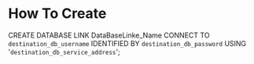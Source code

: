 # How To Create

CREATE DATABASE LINK DataBaseLinke_Name
CONNECT TO `destination_db_username` IDENTIFIED BY `destination_db_password`
USING '`destination_db_service_address`';
